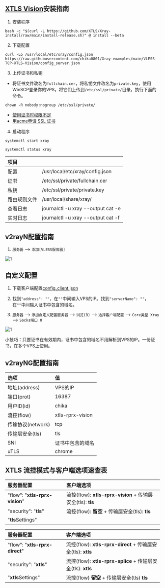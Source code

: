 ## [XTLS Vision](https://github.com/XTLS/Xray-core/discussions/1295)安装指南

1. 安装程序

```
bash -c "$(curl -L https://github.com/XTLS/Xray-install/raw/main/install-release.sh)" @ install --beta
```

2. 下载配置

```
curl -Lo /usr/local/etc/xray/config.json https://raw.githubusercontent.com/chika0801/Xray-examples/main/VLESS-TCP-XTLS-Vision/config_server.json
```

3. 上传证书和私钥

- 将证书文件改名为`fullchain.cer`，将私钥文件改名为`private.key`，使用WinSCP登录你的VPS，将它们上传到`/etc/ssl/private/`目录，执行下面的命令。

```
chown -R nobody:nogroup /etc/ssl/private/
```

- [使用证书时权限不足](https://github.com/v2fly/fhs-install-v2ray/wiki/Insufficient-permissions-when-using-certificates-zh-Hans-CN)
- [用acme申请 SSL 证书](https://github.com/chika0801/Xray-install#1%E7%94%A8acme%E7%94%B3%E8%AF%B7-ssl-%E8%AF%81%E4%B9%A6)

4. 启动程序

```
systemctl start xray
```

```
systemctl status xray
```

| 项目 | |
| :--- | :--- |
| 配置 | /usr/local/etc/xray/config.json |
| 证书 | /etc/ssl/private/fullchain.cer |
| 私钥 | /etc/ssl/private/private.key |
| 路由规则文件 | /usr/local/share/xray/ |
| 查看日志 | journalctl -u xray --output cat -e |
| 实时日志 | journalctl -u xray --output cat -f |

## v2rayN配置指南

1. `服务器` ——> `添加[VLESS服务器]`

![1](https://user-images.githubusercontent.com/88967758/200235011-84299a14-7a5c-409b-a7c6-0ad42ba2c672.jpg)

## 自定义配置

1. 下载客户端配置[config_client.json](https://raw.githubusercontent.com/chika0801/Xray-examples/main/VLESS-TCP-XTLS-Vision/config_client.json)

2. 找到`"address": ""`，在`""`中间输入VPS的IP。找到`"serverName": ""`，在`""`中间输入证书中包含的域名。

3. `服务器` ——> `添加自定义配置服务器` ——> `浏览(B)` ——> `选择客户端配置` ——> `Core类型 Xray` ——> `Socks端口 0`

![1](https://user-images.githubusercontent.com/88967758/199512235-7f7d78a6-e27d-4db8-b6f5-7ef4212f1af9.jpg)

小技巧：只要证书在有效期内，证书中包含的域名不用解析到VPS的IP。一份证书，在多个VPS上使用。

## v2rayNG配置指南

| 选项 | 值 |
| :--- | :--- |
| 地址(address) | VPS的IP |
| 端口(prot) | 16387 |
| 用户ID(id) | chika |
| 流控(flow) | xtls-rprx-vision |
| 传输协议(network) | tcp |
| 传输层安全(tls) | tls |
| SNI | 证书中包含的域名 |
| uTLS | chrome |

## XTLS 流控模式与客户端选项速查表

| 服务器配置 | 客户端选项 |
| :--- | :--- |
| "flow": "**xtls-rprx-vision**" | 流控(flow): **xtls-rprx-vision**  + 传输层安全(tls): **tls** |
| "security": "**tls**" | 流控(flow): **留空** + 传输层安全(tls): **tls** |
| "**tls**Settings" |

| 服务器配置 | 客户端选项 |
| :--- | :--- |
| "flow": "**xtls-rprx-direct**" | 流控(flow): **xtls-rprx-direct** + 传输层安全(tls): **xtls** |
| "security": "**xtls**" | 流控(flow): **xtls-rprx-splice** + 传输层安全(tls): **xtls** |
| "**xtls**Settings" | 流控(flow) **留空** + 传输层安全(tls) **tls** |
